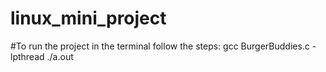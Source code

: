 # linux_mini_project

#To run the project in the terminal follow the steps:
gcc BurgerBuddies.c -lpthread 
./a.out


